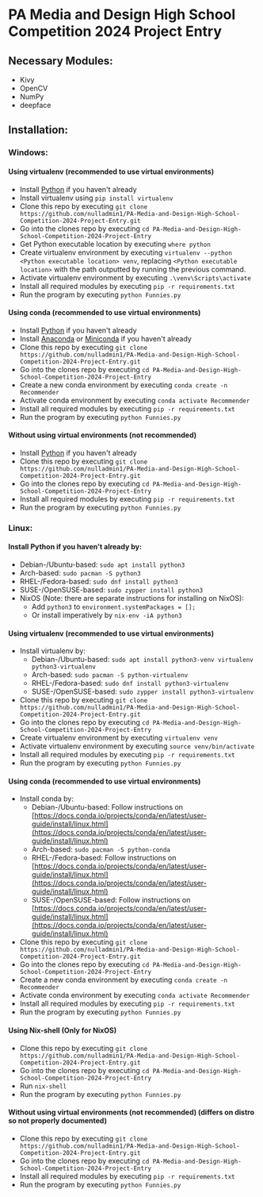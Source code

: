 # PA Media and Design High School Competition 2024 Project Entry

## Necessary Modules:
- Kivy
- OpenCV
- NumPy
- deepface

## Installation:

### Windows:

#### Using virtualenv (recommended to use virtual environments)
- Install [Python](python.org/downloads/windows/) if you haven't already
- Install virtualenv using ```pip install virtualenv```
- Clone this repo by executing ```git clone https://github.com/nulladmin1/PA-Media-and-Design-High-School-Competition-2024-Project-Entry.git```
- Go into the clones repo by executing ```cd PA-Media-and-Design-High-School-Competition-2024-Project-Entry```
- Get Python executable location by executing ```where python```
- Create virtualenv environment by executing ```virtualenv --python <Python executable location> venv```, replacing `<Python executable location>` with the path outputted by running the previous command.
- Activate virtualenv environment by executing ```.\venv\Scripts\activate```
- Install all required modules by executing ```pip -r requirements.txt```
- Run the program by executing ```python Funnies.py```

#### Using conda (recommended to use virtual environments)
- Install [Python](python.org/downloads/windows/) if you haven't already
- Install [Anaconda](anaconda.com/download) or [Miniconda](docs.conda.io/projects/conda/en/stable) if you haven't already
- Clone this repo by executing ```git clone https://github.com/nulladmin1/PA-Media-and-Design-High-School-Competition-2024-Project-Entry.git```
- Go into the clones repo by executing ```cd PA-Media-and-Design-High-School-Competition-2024-Project-Entry```
- Create a new conda environment by executing ```conda create -n Recommender```
- Activate conda environment by executing ```conda activate Recommender```
- Install all required modules by executing ```pip -r requirements.txt```
- Run the program by executing ```python Funnies.py```

#### Without using virtual environments (not recommended)
- Install [Python](python.org/downloads/windows/) if you haven't already
- Clone this repo by executing ```git clone https://github.com/nulladmin1/PA-Media-and-Design-High-School-Competition-2024-Project-Entry.git```
- Go into the clones repo by executing ```cd PA-Media-and-Design-High-School-Competition-2024-Project-Entry```
- Install all required modules by executing ```pip -r requirements.txt```
- Run the program by executing ```python Funnies.py```


### Linux:
#### Install Python if you haven't already by:
- Debian-/Ubuntu-based: ```sudo apt install python3```
- Arch-based: ```sudo pacman -S python3```
- RHEL-/Fedora-based: ```sudo dnf install python3```
- SUSE-/OpenSUSE-based: ```sudo zypper install python3```
- NixOS (Note: there are separate instructions for installing on NixOS):
  - Add ```python3``` to `environment.systemPackages = [];`
  - Or install imperatively by ```nix-env -iA python3```

#### Using virtualenv (recommended to use virtual environments)
- Install virtualenv by:
  - Debian-/Ubuntu-based: ```sudo apt install python3-venv virtualenv python3-virtualenv```
  - Arch-based: ```sudo pacman -S python-virtualenv```
  - RHEL-/Fedora-based: ```sudo dnf install python3-virtualenv```
  - SUSE-/OpenSUSE-based: ```sudo zypper install python3-virtualenv```
- Clone this repo by executing ```git clone https://github.com/nulladmin1/PA-Media-and-Design-High-School-Competition-2024-Project-Entry.git```
- Go into the clones repo by executing ```cd PA-Media-and-Design-High-School-Competition-2024-Project-Entry```
- Create virtualenv environment by executing ```virtualenv venv```
- Activate virtualenv environment by executing ```source venv/bin/activate```
- Install all required modules by executing ```pip -r requirements.txt```
- Run the program by executing ```python Funnies.py```

#### Using conda (recommended to use virtual environments)
- Install conda by:
  - Debian-/Ubuntu-based: Follow instructions on [https://docs.conda.io/projects/conda/en/latest/user-guide/install/linux.html](https://docs.conda.io/projects/conda/en/latest/user-guide/install/linux.html)
  - Arch-based: ```sudo pacman -S python-conda```
  - RHEL-/Fedora-based: Follow instructions on [https://docs.conda.io/projects/conda/en/latest/user-guide/install/linux.html](https://docs.conda.io/projects/conda/en/latest/user-guide/install/linux.html)
  - SUSE-/OpenSUSE-based: Follow instructions on [https://docs.conda.io/projects/conda/en/latest/user-guide/install/linux.html](https://docs.conda.io/projects/conda/en/latest/user-guide/install/linux.html)
- Clone this repo by executing ```git clone https://github.com/nulladmin1/PA-Media-and-Design-High-School-Competition-2024-Project-Entry.git```
- Go into the clones repo by executing ```cd PA-Media-and-Design-High-School-Competition-2024-Project-Entry```
- Create a new conda environment by executing ```conda create -n Recommender```
- Activate conda environment by executing ```conda activate Recommender```
- Install all required modules by executing ```pip -r requirements.txt```
- Run the program by executing ```python Funnies.py```

#### Using Nix-shell (Only for NixOS)
- Clone this repo by executing ```git clone https://github.com/nulladmin1/PA-Media-and-Design-High-School-Competition-2024-Project-Entry.git```
- Go into the clones repo by executing ```cd PA-Media-and-Design-High-School-Competition-2024-Project-Entry```
- Run ```nix-shell```
- Run the program by executing ```python Funnies.py```

#### Without using virtual environments (not recommended) (differs on distro so not properly documented)
- Clone this repo by executing ```git clone https://github.com/nulladmin1/PA-Media-and-Design-High-School-Competition-2024-Project-Entry.git```
- Go into the clones repo by executing ```cd PA-Media-and-Design-High-School-Competition-2024-Project-Entry```
- Install all required modules by executing ```pip -r requirements.txt```
- Run the program by executing ```python Funnies.py```

